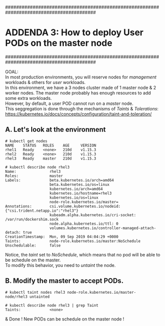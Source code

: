 #########################################################################################
# ADDENDA 3: How to deploy User PODs on the master node
#########################################################################################

GOAL:  
In most production environments, you will reserve nodes for _management_ workloads & others for _user_ workloads.  
In this environment, we have a 3 nodes cluster made of 1 master node & 2 worker nodes. The master node probably has enough resources to add some extra workloads.  
However, by default, a user POD cannot run on a _master_ node.  
This seggregation is done through the mechanisms of *Taints* & *Tolerations*:  
https://kubernetes.io/docs/concepts/configuration/taint-and-toleration/

## A. Let's look at the environment
```
# kubectl get nodes
NAME    STATUS   ROLES    AGE     VERSION
rhel1   Ready    <none>   210d    v1.15.3
rhel2   Ready    <none>   210d    v1.15.3
rhel3   Ready    master   210d    v1.15.3

# kubectl describe node rhel3
Name:               rhel3
Roles:              master
Labels:             beta.kubernetes.io/arch=amd64
                    beta.kubernetes.io/os=linux
                    kubernetes.io/arch=amd64
                    kubernetes.io/hostname=rhel3
                    kubernetes.io/os=linux
                    node-role.kubernetes.io/master=
Annotations:        csi.volume.kubernetes.io/nodeid: {"csi.trident.netapp.io":"rhel3"}
                    kubeadm.alpha.kubernetes.io/cri-socket: /var/run/dockershim.sock
                    node.alpha.kubernetes.io/ttl: 0
                    volumes.kubernetes.io/controller-managed-attach-detach: true
CreationTimestamp:  Mon, 09 Sep 2019 04:04:29 +0000
Taints:             node-role.kubernetes.io/master:NoSchedule
Unschedulable:      false
```
Notice, the _taint_ set to _NoSchedule_, which means that no pod will be able to be schedule on the master.  
To modify this behavior, you need to _untaint_ the node.  

## B. Modify the master to accept PODs.
```
# kubectl taint nodes rhel3 node-role.kubernetes.io/master-
node/rhel3 untainted

# kubectl describe node rhel3 | grep Taint
Taints:             <none>
```
& Done ! New PODs can be schedule on the master node !